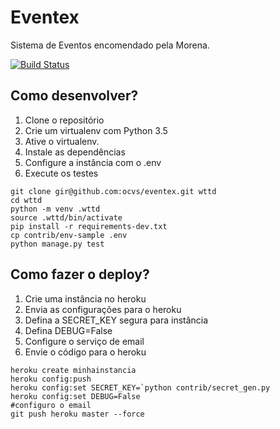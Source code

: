 # Eventex


Sistema de Eventos encomendado pela Morena.

[![Build Status](https://travis-ci.org/ocvs/eventex.svg?branch=master)](https://travis-ci.org/ocvs/eventex)

## Como desenvolver?

1. Clone o repositório
2. Crie um virtualenv com Python 3.5
3. Ative o virtualenv.
4. Instale as dependências
5. Configure a instância com o .env
6. Execute os testes

```console
git clone gir@github.com:ocvs/eventex.git wttd
cd wttd
python -m venv .wttd
source .wttd/bin/activate
pip install -r requirements-dev.txt
cp contrib/env-sample .env
python manage.py test
```

## Como fazer o deploy?

1. Crie uma instância no heroku
2. Envia as configurações para o heroku
3. Defina a SECRET_KEY segura para instância
4. Defina DEBUG=False
5. Configure o serviço de email
6. Envie o código para o heroku

```console
heroku create minhainstancia
heroku config:push
heroku config:set SECRET_KEY=`python contrib/secret_gen.py
heroku config:set DEBUG=False
#configuro o email
git push heroku master --force
```



